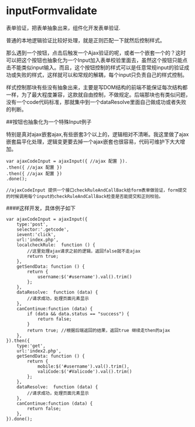 # inputFormvalidate

表单验证，把表单抽象出来，组件化开发表单验证.

普通的本地逻辑验证比较好处理，就是正则匹配一下就然后控制样式。

那么遇到一个按钮，点击后触发一个Ajax验证的呢，或者一个嵌套一个的？这时可以把这个按钮也抽象化为一个Input加入表单校验里面去，虽然这个按钮只能点击不能类似input输入。而且，这个按钮控制的样式可以是任意常规input的验证成功或失败的样式，这样就可以和常规的解耦，每个input只负责自己的样式控制。

样式控制那块有些没有抽象出来，主要是写DOM结构的前端不能保证每次结构都一样，为了最大程度兼容，这款就自由控制，不做规定。后端那块也有类似问题，没有一个code代码标准，那就集中到一个dataResolve里面自己做成功或者失败的判断。

##按钮也抽象化为一个特殊Input例子

特别是真对ajax嵌套ajax,有些嵌套3个以上的，逻辑相对不清晰。我这里做了ajax嵌套扁平化处理，逻辑变更要去掉一个ajax嵌套也很容易，代码可维护下大大增加。
   
    
    var ajaxCodeInput = ajaxInput({ //ajax 配置 }).
    .then({ //ajax 配置 })
    .then({ //ajax 配置 })
    .done();
    
    //ajaxCodeInput 提供一个接口checkRuleAndCallBack给form表单做验证，form提交的时候调用每个input的checkRuleAndCallBack检查是否能提交和正则校验。

####这样开发，具体例子如下

    var ajaxCodeInput = ajaxInput({
        type:'post',
        selector:'.getcode',
        ievent:'click',
        url:'index.php',
        localcheckRule:  function () {
            //这里处理ajax请求之前的逻辑，返回false就不走ajax
            return true;
        },
        getSendData: function () {
            return {
                username:$('#username').val().trim()
            };
        },
        dataResolve:  function (data) {
            //请求成功，处理页面元素显示
        },
        canContinue:function (data) {
            if (data && data.status == "success") {
                return false;
            }
            return true; //根据后端返回的结果，返回true 继续走then的ajax
        },
    }).then({
        type:'get',
        url:'index2.php',
        getSendData: function () {
            return {
                mobile:$('#username').val().trim(),
                valiCode:$('#Valicode').val().trim()
            };
        },
        dataResolve:  function (data) {
            //请求成功，处理页面元素显示
        },
        canContinue:function (data) {
            return false;
        },
    }).done();